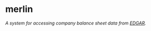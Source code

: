 # merlin

_A system for accessing company balance sheet data from
[EDGAR](https://www.sec.gov/edgar/aboutedgar.htm)._
